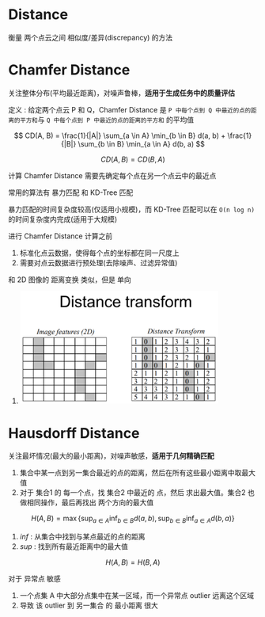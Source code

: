 # Distance

衡量 两个点云之间 相似度/差异(discrepancy) 的方法


# Chamfer Distance

关注整体分布(平均最近距离)，对噪声鲁棒，**适用于生成任务中的质量评估**

定义 : 给定两个点云 P 和 Q，Chamfer Distance 是 `P 中每个点到 Q 中最近的点的距离的平方和`与 `Q 中每个点到 P 中最近的点的距离的平方和` 的平均值

$$
CD(A, B) = \frac{1}{|A|} \sum_{a \in A} \min_{b \in B} d(a, b) + \frac{1}{|B|} \sum_{b \in B} \min_{a \in A} d(b, a)
$$

$$CD(A, B) = CD(B, A)$$

计算 Chamfer Distance 需要先确定每个点在另一个点云中的最近点

常用的算法有 暴力匹配 和 KD-Tree 匹配

暴力匹配的时间复杂度较高(仅适用小规模)，而 KD-Tree 匹配可以在 `O(n log n)` 的时间复杂度内完成(适用于大规模)

进行 Chamfer Distance 计算之前
1. 标准化点云数据，使得每个点的坐标都在同一尺度上
2. 需要对点云数据进行预处理(去除噪声、过滤异常值)

和 2D 图像的 距离变换 类似，但是 单向
1. <img src="Pics/point001.png" width=400>


# Hausdorff Distance

关注最坏情况(最大的最小距离)，对噪声敏感，**适用于几何精确匹配**
1. 集合中某一点到另一集合最近的点的距离，然后在所有这些最小距离中取最大值
2. 对于 集合1 的 每一个点，找 集合2 中最近的 点，然后 求出最大值。集合2 也做相同操作，最后再找出 两个方向的最大值

$$
H(A, B) = \max\left\{\sup_{a \in A} \inf_{b \in B} d(a, b), \sup_{b \in B} \inf_{a \in A} d(b, a)\right\}
$$
1. $inf$ : 从集合中找到与某点最近的点的距离
2. $sup$ : 找到所有最近距离中的最大值

$$H(A, B) = H(B, A)$$

对于 异常点 敏感
1. 一个点集 A 中大部分点集中在某一区域，而一个异常点 outlier 远离这个区域
2. 导致 该 outlier 到 另一集合 的 最小距离 很大

